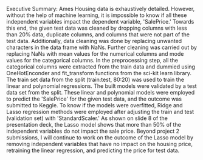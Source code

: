 Executive Summary:
Ames Housing data is exhaustively detailed. However, without the help of machine learning, it is impossible to know if all these independent variables impact the dependent variable, 'SalePrice.' Towards this end, the given test data was cleaned by dropping columns with less than 20% data, duplicate columns, and columns that were not part of the test data. Additionally, data cleaning was done by replacing unwanted characters in the data frame with NaNs. Further cleaning was carried out by replacing NaNs with mean values for the numerical columns and mode values for the categorical columns. In the preprocessing step, all the categorical columns were extracted from the train data and dummied using OneHotEnconder and fit_transform functions from the sci-kit learn library. The train set data from the split (train:test, 80:20) was used to train the linear and polynomial regressions. The built models were validated by a test data set from the split. These linear and polynomial models were employed to predict the 'SalePrice' for the given test data, and the outcome was submitted to Keggle. To know if the models were overfitted, Ridge and Lasso regression methods were employed after adjusting the train and test (validation set) with 'StandardScaler.' As shown on slide 8 of the presentation deck, the Lasso model shows that more than 50% of the independent variables do not impact the sale price. Beyond project 2 submissions, I will continue to work on the outcome of the Lasso model by removing independent variables that have no impact on the housing price, retraining the linear regression, and predicting the price for test data.
